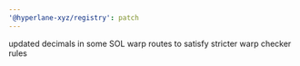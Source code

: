 ```yaml
---
'@hyperlane-xyz/registry': patch
---
```


updated decimals in some SOL warp routes to satisfy stricter warp checker rules
